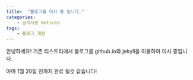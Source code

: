 ```yaml
---
title:  "블로그를 이사 중 입니다."
categories:
    - 공지사항_Notices
tags:
    - 블로그_개편
---
```


안녕하세요!
기존 티스토리에서 블로그를 github.io와 jekyll을 이용하여 이사 중입니다.

아마 1월 20일 전까지 완료 될것 같습니다!